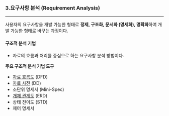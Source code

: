 ### 3.요구사항 분석 (Requirement Analysis)

---

사용자의 요구사항을 개발 가능한 형태로 **정제, 구조화, 문서화 (명세화), 명확화**하여 개발 가능한 형태로 바꾸는 과정이다.

#### 구조적 분석 기법
- 자료의 흐름과 처리를 중심으로 하는 요구사항 분석 방법이다.

**주요 구조적 분석 기법 도구**
- [자료 흐름도](../more/01.%EC%9E%90%EB%A3%8C%20%ED%9D%90%EB%A6%84%EB%8F%84%28DFD%29.md) (DFD)
- [자료 사전](../more/01.%EC%9E%90%EB%A3%8C%20%EC%82%AC%EC%A0%84%28DD%29.md) (DD)
- 소단위 명세서 (Mini-Spec)
- [개체 관계도](../more/01.%20ERD.md) (ERD)
- 상태 전이도 (STD)
- 제어 명세서